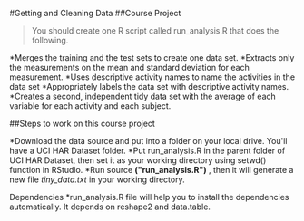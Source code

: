 #Getting and Cleaning Data
##Course Project

> You should create one R script called run_analysis.R that does the following.

*Merges the training and the test sets to create one data set.
*Extracts only the measurements on the mean and standard deviation for each measurement.
*Uses descriptive activity names to name the activities in the data set
*Appropriately labels the data set with descriptive activity names.
*Creates a second, independent tidy data set with the average of each variable for each activity and each subject.


##Steps to work on this course project

*Download the data source and put into a folder on your local drive. You'll have a UCI HAR Dataset folder.
*Put run_analysis.R in the parent folder of UCI HAR Dataset, then set it as your working directory using setwd() function in RStudio.
*Run source **("run_analysis.R")** , then it will generate a new file *tiny_data.txt* in your working directory.

Dependencies
*run_analysis.R file will help you to install the dependencies automatically. It depends on reshape2 and data.table.
